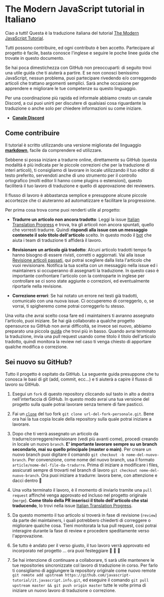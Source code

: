 # The Modern JavaScript tutorial in Italiano
Ciao a tutti! Questa è la traduzione italiana del tutorial [The Modern JavaScript Tutorial](https://javascript.info/).

Tutti possono contribuire, ed ogni contributo è ben accetto. Partecipare al progetto è facile, basta conosce l'inglese e seguire le poche linee guida che trovate in questo documento.

Se hai poca dimestichezza con GitHub non preoccuparti: di seguito trovi una utile guida che ti aiuterà a partire. E se non conosci benissimo JavaScript, nessun problema, puoi partecipare rivedendo e/o correggendo articoli che trattano argomenti semplici. Sarà anche occasione per apprendere e migliorare le tue competenze su questo linguaggio.

Per una coordinazione più rapida ed informale abbiamo creato un canale Discord, a cui puoi unirti per discutere di qualsiasi cosa riguardante la traduzione o anche solo per chiedere informazioni su come iniziare. 

- **[Canale Discord](https://discord.gg/Dj9P3jCt6K)**

## Come contribuire

Il tutorial è scritto utilizzando una versione migliorata del linguaggio **[markdown](https://guides.github.com/features/mastering-markdown/)**, facile da comprendere ed utilizzare.

Sebbene si possa iniziare a tradurre online, direttamente su GitHub (questa modalità è più indicata per le piccole correzioni che per la traduzione di interi articoli), ti consigliamo di lavorare in locale utilizzando il tuo editor di testo preferito, servendoti anche di uno strumento per il controllo ortografico (molti editor li hanno come plugins o estensioni), questo faciliterà il tuo lavoro di traduzione e quello di approvazione dei reviewers.

Il flusso di lavoro è abbastanza semplice e presuppone alcune piccole accortezze che ci aiuteranno ad automatizzare e facilitare la progressione.

Per prima cosa trova come puoi renderti utile al progetto:

  - **Tradurre un articolo non ancora tradotto**: Leggi la issue [Italian Translation Progress](https://github.com/javascript-tutorial/it.javascript.info/issues/1) e trova, tra gli articoli non ancora spuntati, quello che vorresti tradurre. Quindi **rispondi alla issue con un messaggio contenete il solo titolo dell'articolo** scelto. In questo modo il [bot](https://javascript.info/translate/bot) che aiuta i team di traduzione ti affiderà il lavoro.

  - **Revisionare un articolo già tradotto**: Alcuni articolo tradotti tempo fa hanno bisogno di essere rivisti, corretti o aggiornati. Vai alla issue [Revisione articoli passati](https://github.com/javascript-tutorial/it.javascript.info/issues/119), qui potrai scegliere dalla lista l'articolo che vuoi revisionare. Notifica la tua scelta con un messaggio nella issue ed i maintainers si occuperanno di assegnarti la traduzione. In questo caso è importante confrontare l'articolo con la controparte in inglese per controllare se ci sono state aggiunte o correzioni, ed eventualmente riportarle nella revisione. 

  - **Correzione errori**: Se hai notato un errore nei testi già tradotti, comunicalo con una nuova issue. Ci occuperemo di correggerlo, o, se vorrai, ti spigheremo come potrai correggerlo tu stesso.

Una volta che avrai scelto cosa fare ed i maintainers ti avranno assegnato l'articolo, puoi iniziare. Se hai già collaborato a qualche progetto opensource su GitHub non avrai difficoltà, se invece sei nuovo, abbiamo preparato una piccola [guida](#sei-nuovo-su-github?) che trovi più in basso.
Quando avrai terminato la traduzione, invia una pull request usando come titolo il titolo dell'articolo tradotto, quindi monitora la review nel caso ti venga chiesto di apportare qualche modifica o correzione.
## Sei nuovo su GitHub?

Tutto il progetto è ospitato da GitHub. La seguente guida presuppone che tu conosca le basi di git (add, commit, ecc...) e ti aiuterà a capire il flusso di lavoro su GitHub.

  1. Esegui un `fork` di questo repository cliccando sul tasto in alto a destra nell'interfaccia di GitHub. In questo modo avrai una tua versione del progetto sulla quale potrai lavorare senza temere di fare pasticci.

  2. Fai un [`clone`](https://docs.github.com/en/free-pro-team@latest/github/creating-cloning-and-archiving-repositories/cloning-a-repository) del tuo fork `git clone url-del-fork-personale.git`. Bene ora hai la tua copia locale della repository sulla quale potrai iniziare a lavorare.

  3. Dopo che ti verrà assegnato un articolo da tradurre/correggere/revisionare (vedi più avanti come), procedi creando in locale un nuovo `branch`. **E' importante lavorare sempre su un branch secondario, mai su quello principale (master o main)**. Per creare un nuovo branch puoi digitare il comando `git checkout -b nome-del-nuovo-branch`. Per convenzione, come nome del nuovo branch, usa il formato `article/nome-del-file-da-tradurre`.
  Prima di iniziare a modificare i files, assicurati sempre di trovarti nel branch di lavoro `git checkout nome-del-nuovo-branch`. Ora puoi iniziare a tradurre: lavora bene, con attenzione e dacci dentro :muscle:
  
  4. Una volta terminato il lavoro, è il momento di inviarlo tramite una `pull request` affinché venga approvato ed incluso nel progetto originale (`merge`). **Come titolo della PR inserisci il titolo dell'articolo che stai traducendo**, lo trovi nella issue [Italian Translation Progress](https://github.com/javascript-tutorial/it.javascript.info/issues/1).

  5. Da questo momento il tuo articolo si troverà in fase di revisione (`review`) da parte dei maintainers, i quali potrebbero chiederti di correggere o migliorare qualche cosa. Tieni monitorata la tua pull request, così potrai interagire durante la fase di review e procedere speditamente verso l'approvazione.

  6. Se tutto è andato per il verso giusto, il tuo lavoro verrà approvato ed incorporato nel progetto ... ora puoi festeggiare :tada: :tada: :tada:

  7. Se hai intenzione di continuare a collaborare, ti sarà utile mantenere le tue repositories sincronizzate col lavoro di traduzione in corso. Per farlo ti consigliamo di aggiungere la repository originale come nuovo remote `git remote add upstream https://github.com/javascript-tutorial/it.javascript.info.git`, ed eseguire il comando `git pull upstream master && git push origin master` tutte le volte prima di iniziare un nuovo lavoro di traduzione o correzione.

